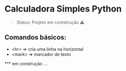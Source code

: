 # Calculadora Simples Python

> Status: Projeto em contstrução ⚠️

## Comandos básicos: 
- &lt;hr&gt; => cria uma linha na horizontal
- &lt;mark&gt; => marcador de texto

*** em construção  ...
